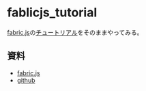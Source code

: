 # fablicjs_tutorial

[fabric.js](http://fabricjs.com/)の[チュートリアル](http://fabricjs.com/articles/)をそのままやってみる。

## 資料
* [fabric.js](http://fabricjs.com/)
* [github](https://github.com/kangax/fabric.js/)
